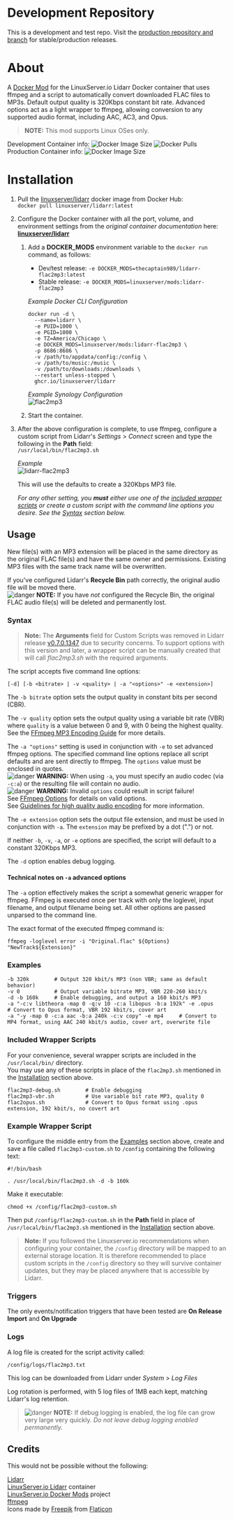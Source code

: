 # Development Repository
This is a development and test repo.  Visit the [production repository and branch](https://github.com/linuxserver/docker-mods/tree/lidarr-flac2mp3) for stable/production releases.

# About
A [Docker Mod](https://github.com/linuxserver/docker-mods) for the LinuxServer.io Lidarr Docker container that uses ffmpeg and a script to automatically convert downloaded FLAC files to MP3s.  Default output quality is 320Kbps constant bit rate.
Advanced options act as a light wrapper to ffmpeg, allowing conversion to any supported audio format, including AAC, AC3, and Opus.

>**NOTE:** This mod supports Linux OSes only.

Development Container info:
![Docker Image Size](https://img.shields.io/docker/image-size/thecaptain989/lidarr-flac2mp3 "Container Size")
![Docker Pulls](https://img.shields.io/docker/pulls/thecaptain989/lidarr-flac2mp3 "Container Pulls")  
Production Container info: ![Docker Image Size](https://img.shields.io/docker/image-size/linuxserver/mods/lidarr-flac2mp3 "Container Size")

# Installation
1. Pull the [linuxserver/lidarr](https://hub.docker.com/r/linuxserver/lidarr "LinuxServer.io's Lidarr container") docker image from Docker Hub:  
  `docker pull linuxserver/lidarr:latest`

2. Configure the Docker container with all the port, volume, and environment settings from the *original container documentation* here:  
  **[linuxserver/lidarr](https://hub.docker.com/r/linuxserver/lidarr "Docker container")**
   1. Add a **DOCKER_MODS** environment variable to the `docker run` command, as follows:  
      - Dev/test release: `-e DOCKER_MODS=thecaptain989/lidarr-flac2mp3:latest`  
      - Stable release: `-e DOCKER_MODS=linuxserver/mods:lidarr-flac2mp3`

      *Example Docker CLI Configuration*  
       ```shell
       docker run -d \
         --name=lidarr \
         -e PUID=1000 \
         -e PGID=1000 \
         -e TZ=America/Chicago \
         -e DOCKER_MODS=linuxserver/mods:lidarr-flac2mp3 \
         -p 8686:8686 \
         -v /path/to/appdata/config:/config \
         -v /path/to/music:/music \
         -v /path/to/downloads:/downloads \
         --restart unless-stopped \
         ghcr.io/linuxserver/lidarr
       ```   

      *Example Synology Configuration*  
      ![flac2mp3](.assets/lidarr-synology.png "Synology container settings")

   2. Start the container.

3. After the above configuration is complete, to use ffmpeg, configure a custom script from Lidarr's *Settings* > *Connect* screen and type the following in the **Path** field:  
   `/usr/local/bin/flac2mp3.sh`

   *Example*  
   ![lidarr-flac2mp3](.assets/lidarr-custom-script.png "Lidarr Custom Script dialog")

   This will use the defaults to create a 320Kbps MP3 file.

   *For any other setting, you **must** either use one of the [included wrapper scripts](./README.md#included-wrapper-scripts) or create a custom script with the command line options you desire.  See the [Syntax](./README.md#syntax) section below.*

## Usage
New file(s) with an MP3 extension will be placed in the same directory as the original FLAC file(s) and have the same owner and permissions. Existing MP3 files with the same track name will be overwritten.

If you've configured Lidarr's **Recycle Bin** path correctly, the original audio file will be moved there.  
![danger] **NOTE:** If you have *not* configured the Recycle Bin, the original FLAC audio file(s) will be deleted and permanently lost.

### Syntax
>**Note:** The **Arguments** field for Custom Scripts was removed in Lidarr release [v0.7.0.1347](https://github.com/lidarr/Lidarr/commit/b9d240924f8965ebb2c5e307e36b810ae076101e "Lidarr commit notes") due to security concerns.
To support options with this version and later, a wrapper script can be manually created that will call *flac2mp3.sh* with the required arguments.

The script accepts five command line options:

`[-d] [-b <bitrate> | -v <quality> | -a "<options>" -e <extension>]`

The `-b bitrate` option sets the output quality in constant bits per second (CBR).

The `-v quality` option sets the output quality using a variable bit rate (VBR) where `quality` is a value between 0 and 9, with 0 being the highest quality.  
See the [FFmpeg MP3 Encoding Guide](https://trac.ffmpeg.org/wiki/Encode/MP3) for more details.  

The `-a "options"` setting is used in conjunction with `-e` to set advanced ffmpeg options.  The specified command line options replace all script defaults and are sent directly to ffmpeg.  The `options` value must be enclosed in quotes.  
![danger] **WARNING:** When using `-a`, you must specify an audio codec (via `-c:a`) or the resulting file will contain no audio.  
![danger] **WARNING:** Invalid `options` could result in script failure!  
See [FFmpeg Options](https://ffmpeg.org/ffmpeg.html#Options) for details on valid options.  
See [Guidelines for high quality audio encoding](https://trac.ffmpeg.org/wiki/Encode/HighQualityAudio) for more information.

The `-e extension` option sets the output file extension, and must be used in conjunction with `-a`.  The `extension` may be prefixed by a dot (".") or not.

If neither `-b`, `-v`, `-a`, or `-e` options are specified, the script will default to a constant 320Kbps MP3.

The `-d` option enables debug logging.

#### Technical notes on `-a` advanced options
The `-a` option effectively makes the script a somewhat generic wrapper for ffmpeg.  FFmpeg is executed once per track with only the loglevel, input filename, and output filename being set.  All other options are passed unparsed to the command line.  

The exact format of the executed ffmpeg command is:
```
ffmpeg -loglevel error -i "Original.flac" ${Options} "NewTrack${Extension}"
```

### Examples
```
-b 320k        # Output 320 kbit/s MP3 (non VBR; same as default behavior)
-v 0           # Output variable bitrate MP3, VBR 220-260 kbit/s
-d -b 160k     # Enable debugging, and output a 160 kbit/s MP3
-a "-c:v libtheora -map 0 -q:v 10 -c:a libopus -b:a 192k" -e .opus     # Convert to Opus format, VBR 192 kbit/s, cover art
-a "-y -map 0 -c:a aac -b:a 240k -c:v copy" -e mp4     # Convert to MP4 format, using AAC 240 kbit/s audio, cover art, overwrite file
```

### Included Wrapper Scripts
For your convenience, several wrapper scripts are included in the `/usr/local/bin/` directory.  
You may use any of these scripts in place of the `flac2mp3.sh` mentioned in the [Installation](./README.md#installation) section above.

```
flac2mp3-debug.sh        # Enable debugging
flac2mp3-vbr.sh          # Use variable bit rate MP3, quality 0
flac2opus.sh             # Convert to Opus format using .opus extension, 192 kbit/s, no covert art
```

### Example Wrapper Script
To configure the middle entry from the [Examples](./README.md#examples) section above, create and save a file called `flac2mp3-custom.sh` to `/config` containing the following text:
```shell
#!/bin/bash

. /usr/local/bin/flac2mp3.sh -d -b 160k
```
Make it executable:
```shell
chmod +x /config/flac2mp3-custom.sh
```

Then put `/config/flac2mp3-custom.sh` in the **Path** field in place of `/usr/local/bin/flac2mp3.sh` mentioned in the [Installation](./README.md#installation) section above.

>**Note:** If you followed the Linuxserver.io recommendations when configuring your container, the `/config` directory will be mapped to an external storage location.  It is therefore recommended to place custom scripts in the `/config` directory so they will survive container updates, but they may be placed anywhere that is accessible by Lidarr.

### Triggers
The only events/notification triggers that have been tested are **On Release Import** and **On Upgrade**

### Logs
A log file is created for the script activity called:

`/config/logs/flac2mp3.txt`

This log can be downloaded from Lidarr under *System* > *Log Files*

Log rotation is performed, with 5 log files of 1MB each kept, matching Lidarr's log retention.
>![danger] **NOTE:** If debug logging is enabled, the log file can grow very large very quickly.  *Do not leave debug logging enabled permanently.*

## Credits
This would not be possible without the following:

[Lidarr](https://lidarr.audio/ "Lidarr homepage")  
[LinuxServer.io Lidarr](https://hub.docker.com/r/linuxserver/lidarr "Lidarr Docker container") container  
[LinuxServer.io Docker Mods](https://hub.docker.com/r/linuxserver/mods "Docker Mods containers") project  
[ffmpeg](https://ffmpeg.org/ "FFmpeg homepage")  
Icons made by [Freepik](https://www.freepik.com) from [Flaticon](https://www.flaticon.com/)

[warning]: .assets/warning.png "Warning"
[danger]: .assets/danger.png "Danger"
